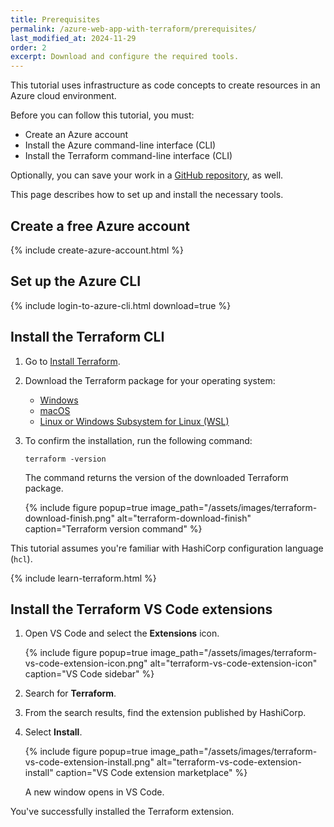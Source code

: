 ```yaml
---
title: Prerequisites
permalink: /azure-web-app-with-terraform/prerequisites/
last_modified_at: 2024-11-29
order: 2
excerpt: Download and configure the required tools.
---
```


This tutorial uses infrastructure as code concepts to create resources in an Azure cloud environment.

Before you can follow this tutorial, you must:

- Create an Azure account
- Install the Azure command-line interface (CLI)
- Install the Terraform command-line interface (CLI)

Optionally, you can save your work in a [GitHub repository](https://github.com/), as well.

This page describes how to set up and install the necessary tools.

## Create a free Azure account

{% include create-azure-account.html %}

## Set up the Azure CLI

{% include login-to-azure-cli.html download=true %}

## Install the Terraform CLI

1. Go to [Install Terraform](https://developer.hashicorp.com/terraform/install).
1. Download the Terraform package for your operating system:

    - [Windows](https://developer.hashicorp.com/terraform/install#windows)
    - [macOS](https://developer.hashicorp.com/terraform/install#darwin)
    - [Linux or Windows Subsystem for Linux (WSL)](https://developer.hashicorp.com/terraform/install#linux)

1. To confirm the installation, run the following command:

    ```console
    terraform -version
    ```

    The command returns the version of the downloaded Terraform package.

    {%
      include figure
      popup=true
      image_path="/assets/images/terraform-download-finish.png"
      alt="terraform-download-finish"
      caption="Terraform version command"
    %}

This tutorial assumes you're familiar with HashiCorp configuration language (`hcl`).

{% include learn-terraform.html %}

## Install the Terraform VS Code extensions

1. Open VS Code and select the **Extensions** icon.

    {% include figure
      popup=true
      image_path="/assets/images/terraform-vs-code-extension-icon.png"
      alt="terraform-vs-code-extension-icon"
      caption="VS Code sidebar"
    %}

1. Search for **Terraform**.
1. From the search results, find the extension published by HashiCorp.
1. Select **Install**.

    {% include figure
      popup=true
      image_path="/assets/images/terraform-vs-code-extension-install.png"
      alt="terraform-vs-code-extension-install"
      caption="VS Code extension marketplace"
    %}

    A new window opens in VS Code.

You've successfully installed the Terraform extension.

